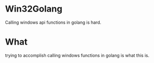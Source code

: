 # Win32Golang
Calling windows api functions in golang is hard.

# What
trying to accomplish calling windows functions in golang is what this is.
